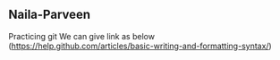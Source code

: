 ## Naila-Parveen
Practicing git 
We can give link as below
(https://help.github.com/articles/basic-writing-and-formatting-syntax/)
